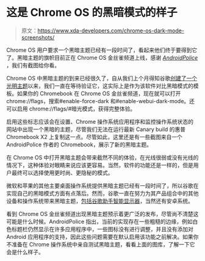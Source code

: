 # 这是 Chrome OS 的黑暗模式的样子

> 原文：<https://www.xda-developers.com/chrome-os-dark-mode-screenshots/>

Chrome OS 用户要求一个黑暗主题已经有一段时间了，看起来他们终于要得到它了。黑暗主题的旗帜目前正在 Chrome OS 金丝雀频道上线，感谢 [*AndroidPolice*](https://www.androidpolice.com/2020/10/24/chrome-os-is-getting-a-dark-theme-heres-what-it-looks-like/) ，我们有截图给你看。

Chrome OS 中黑暗主题的到来已经很久了，自从我们上个月得知谷歌[创建了一个光明主题](https://www.xda-developers.com/google-adding-light-dark-theme-toggle-chromebooks/)以来，我们一直在等待验证它，这实际上是作为该软件对比黑暗模式的模板。如果你的 Chromebook 在 Chrome OS 金丝雀频道，现在就可以打开 chrome://flags，搜索#enable-force-dark 和#enable-webui-dark-mode。还可以启用 chrome://flags/#暗光模式，获得完整体验。

启用这些标志应该会在设置、Chrome 操作系统应用程序和监控操作系统状态的网站中出现一个黑暗的主题，尽管我们无法在运行最新 Canary build 的惠普 Chromebook X2 上复制这一点。尽管如此，这里还是有一些截图来自一个 AndroidPolice 作者的 Chromebook，展示了新的黑暗主题。

在 Chrome OS 中打开黑暗主题会带来截然不同的体验，在光线很弱或没有光线的情况下，这种体验对眼睛来说应该更容易。当然，软件的功能还是一样的，但是用户最终可以选择使用更时尚、更隐秘的模式。

微软和苹果的其他主要桌面操作系统提供黑暗主题已经有一段时间了，所以谷歌在实现自己的黑暗模式方面有点落后。然而，谷歌一直在努力为其产品组合中的其他设备和操作系统带来黑暗主题，[包括谷歌助手智能显示器](https://www.xda-developers.com/google-assistant-smart-displays-new-ui-dark-mode-multi-account-support/)，当然还有安卓系统。

看到 Chrome OS 金丝雀频道出现黑暗主题预示着更广泛的发布，尽管尚不清楚这可能是什么时候。AndroidPolice 指出，当前的实现存在一些粗糙的边缘，例如白色标题栏仍然显示在许多应用程序中，一些图标没有进行调整，并且没有添加对 Android 应用程序的支持，因此这些问题需要在默认启用该功能之前解决。如果你不准备在 Chrome 操作系统中亲自测试黑暗主题，看看上面的图库，了解一下它会是什么样子。